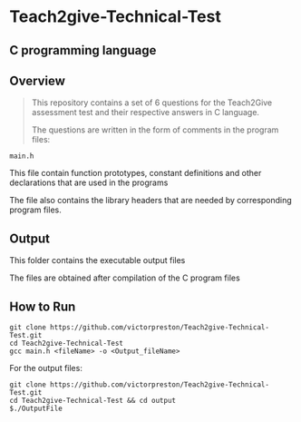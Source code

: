 # Teach2give-Technical-Test
## C programming language

## Overview
> This repository contains a set of 6 questions for the Teach2Give assessment test
> and their respective answers in C language.
> 
> The questions are written in the form of comments in the program files:
>

`main.h`
<p>
This file 
contain function prototypes, constant definitions and other declarations that are used in the programs
</p>
<p>
  The file also contains the library headers that are needed by corresponding program files.
</p>

## Output
<p> This folder contains the executable output files </p>
<p> The files are obtained after compilation of the C program files </p>


## How to Run
```
git clone https://github.com/victorpreston/Teach2give-Technical-Test.git
cd Teach2give-Technical-Test
gcc main.h <fileName> -o <Output_fileName>
```

<p> For the output files:
</p>

```
git clone https://github.com/victorpreston/Teach2give-Technical-Test.git
cd Teach2give-Technical-Test && cd output
$./OutputFile
```
